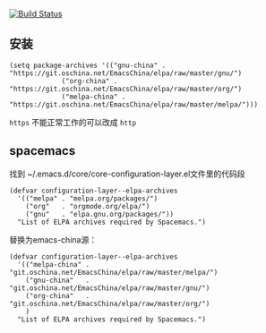 [![Build Status](https://travis-ci.org/CodeFalling/elpa-mirror.svg?branch=master)](https://travis-ci.org/CodeFalling/elpa-mirror)

## 安装
```elisp
(setq package-archives '(("gnu-china" . "https://git.oschina.net/EmacsChina/elpa/raw/master/gnu/")
             ("org-china" . "https://git.oschina.net/EmacsChina/elpa/raw/master/org/")
             ("melpa-china" . "https://git.oschina.net/EmacsChina/elpa/raw/master/melpa/")))
```

`https` 不能正常工作的可以改成 `http`

## spacemacs
找到 ~/.emacs.d/core/core-configuration-layer.el文件里的代码段
```elisp
(defvar configuration-layer--elpa-archives
  '(("melpa" . "melpa.org/packages/")
    ("org"   . "orgmode.org/elpa/")
    ("gnu"   . "elpa.gnu.org/packages/"))
  "List of ELPA archives required by Spacemacs.")

```

替换为emacs-china源：

```elisp
(defvar configuration-layer--elpa-archives
  '(("melpa-china" . "git.oschina.net/EmacsChina/elpa/raw/master/melpa/")
    ("gnu-china"   . "git.oschina.net/EmacsChina/elpa/raw/master/gnu/")
    ("org-china"   . "git.oschina.net/EmacsChina/elpa/raw/master/org/")
    )
  "List of ELPA archives required by Spacemacs.")
```
